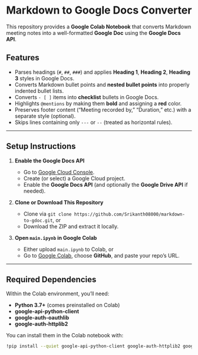 # Markdown to Google Docs Converter

This repository provides a **Google Colab Notebook** that converts Markdown meeting notes into a well-formatted **Google Doc** using the **Google Docs API**.

## Features
- Parses headings (`#`, `##`, `###`) and applies **Heading 1**, **Heading 2**, **Heading 3** styles in Google Docs.
- Converts Markdown bullet points and **nested bullet points** into properly indented bullet lists.
- Converts `- [ ]` items into **checklist** bullets in Google Docs.
- Highlights `@mentions` by making them **bold** and assigning a **red** color.
- Preserves footer content (“Meeting recorded by,” “Duration,” etc.) with a separate style (optional).
- Skips lines containing only `---` or `--` (treated as horizontal rules).

---

## Setup Instructions

1. **Enable the Google Docs API**  
   - Go to [Google Cloud Console](https://console.cloud.google.com/).
   - Create (or select) a Google Cloud project.
   - Enable the **Google Docs API** (and optionally the **Google Drive API** if needed).

2. **Clone or Download This Repository**  
   - Clone via `git clone https://github.com/Srikanth08000/markdown-to-gdoc.git`, or
   - Download the ZIP and extract it locally.

3. **Open `main.ipynb` in Google Colab**  
   - Either upload `main.ipynb` to Colab, or
   - Go to [Google Colab](https://colab.research.google.com/), choose **GitHub**, and paste your repo’s URL.

---

## Required Dependencies

Within the Colab environment, you’ll need:
- **Python 3.7+** (comes preinstalled on Colab)
- **google-api-python-client**
- **google-auth-oauthlib**
- **google-auth-httplib2**

You can install them in the Colab notebook with:
```bash
!pip install --quiet google-api-python-client google-auth-httplib2 google-auth-oauthlib
